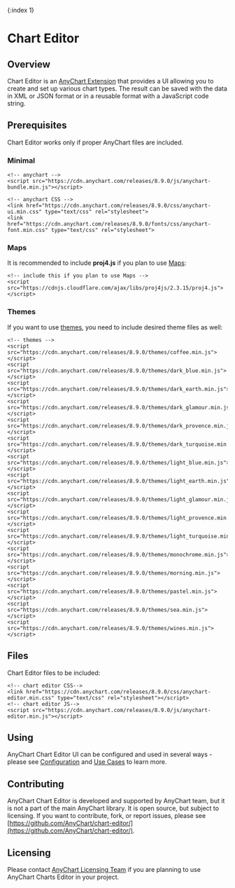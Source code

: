 {:index 1}
# Chart Editor

## Overview

Chart Editor is an [AnyChart Extension](../Quick_Start/Modules#extensions) that provides a UI allowing you to create and set up various chart types. The result can be saved with the data in XML or JSON format or in a reusable format with a JavaScript code string.

## Prerequisites

Chart Editor works only if proper AnyChart files are included.

### Minimal

```
<!-- anychart -->
<script src="https://cdn.anychart.com/releases/8.9.0/js/anychart-bundle.min.js"></script>

<!-- anychart CSS -->
<link href="https://cdn.anychart.com/releases/8.9.0/css/anychart-ui.min.css" type="text/css" rel="stylesheet">
<link href="https://cdn.anychart.com/releases/8.9.0/fonts/css/anychart-font.min.css" type="text/css" rel="stylesheet">
```

### Maps

It is recommended to include **proj4.js** if you plan to use [Maps](../Maps/):

```
<!-- include this if you plan to use Maps -->
<script src="https://cdnjs.cloudflare.com/ajax/libs/proj4js/2.3.15/proj4.js"></script>
```

### Themes

If you want to use [themes](../Appearance_Settings/Themes), you need to include desired theme files as well:

```
<!-- themes -->
<script src="https://cdn.anychart.com/releases/8.9.0/themes/coffee.min.js"></script>
<script src="https://cdn.anychart.com/releases/8.9.0/themes/dark_blue.min.js"></script>
<script src="https://cdn.anychart.com/releases/8.9.0/themes/dark_earth.min.js"></script>
<script src="https://cdn.anychart.com/releases/8.9.0/themes/dark_glamour.min.js"></script>
<script src="https://cdn.anychart.com/releases/8.9.0/themes/dark_provence.min.js"></script>
<script src="https://cdn.anychart.com/releases/8.9.0/themes/dark_turquoise.min.js"></script>
<script src="https://cdn.anychart.com/releases/8.9.0/themes/light_blue.min.js"></script>
<script src="https://cdn.anychart.com/releases/8.9.0/themes/light_earth.min.js"></script>
<script src="https://cdn.anychart.com/releases/8.9.0/themes/light_glamour.min.js"></script>
<script src="https://cdn.anychart.com/releases/8.9.0/themes/light_provence.min.js"></script>
<script src="https://cdn.anychart.com/releases/8.9.0/themes/light_turquoise.min.js"></script>
<script src="https://cdn.anychart.com/releases/8.9.0/themes/monochrome.min.js"></script>
<script src="https://cdn.anychart.com/releases/8.9.0/themes/morning.min.js"></script>
<script src="https://cdn.anychart.com/releases/8.9.0/themes/pastel.min.js"></script>
<script src="https://cdn.anychart.com/releases/8.9.0/themes/sea.min.js"></script>
<script src="https://cdn.anychart.com/releases/8.9.0/themes/wines.min.js"></script>
```

## Files

Chart Editor files to be included:

```
<!-- chart editor CSS-->
<link href="https://cdn.anychart.com/releases/8.9.0/css/anychart-editor.min.css" type="text/css" rel="stylesheet"></script>
<!-- chart editor JS-->
<script src="https://cdn.anychart.com/releases/8.9.0/js/anychart-editor.min.js"></script>
```

## Using

AnyChart Chart Editor UI can be configured and used in several ways - please see [Configuration](Configuration) and [Use Cases](Use_Cases) to learn more.

## Contributing

AnyChart Chart Editor is developed and supported by AnyChart team, but it is not a part of the main AnyChart library. It is open source, but subject to licensing. If you want to contribute, fork, or report issues, please see [https://github.com/AnyChart/chart-editor/](https://github.com/AnyChart/chart-editor/).

## Licensing

Please contact [AnyChart Licensing Team](mailto:sales@anychart.com) if you are planning to use AnyChart Charts Editor in your project.